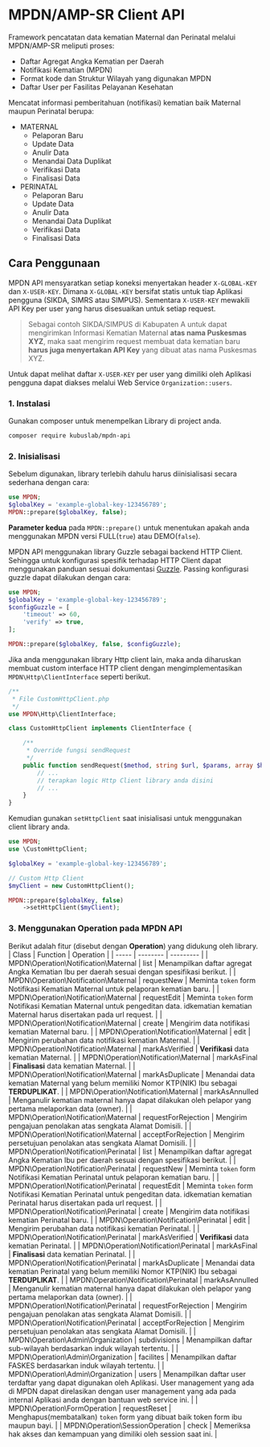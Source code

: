 # MPDN/AMP-SR Client API

Framework pencatatan data kematian Maternal dan Perinatal melalui MPDN/AMP-SR meliputi proses:
 - Daftar Agregat Angka Kematian per Daerah
 - Notifikasi Kematian (MPDN)
 - Format kode dan Struktur Wilayah yang digunakan MPDN
 - Daftar User per Fasilitas Pelayanan Kesehatan

Mencatat informasi pemberitahuan (notifikasi) kematian baik Maternal maupun Perinatal berupa:
 - MATERNAL
    - Pelaporan Baru
    - Update Data
    - Anulir Data
    - Menandai Data Duplikat
    - Verifikasi Data
    - Finalisasi Data
 - PERINATAL
    - Pelaporan Baru
    - Update Data
    - Anulir Data
    - Menandai Data Duplikat
    - Verifikasi Data
    - Finalisasi Data

## Cara Penggunaan
MPDN API mensyaratkan setiap koneksi menyertakan header ```X-GLOBAL-KEY``` dan ```X-USER-KEY```. Dimana ```X-GLOBAL-KEY``` bersifat statis untuk tiap Aplikasi pengguna (SIKDA, SIMRS atau SIMPUS). Sementara ```X-USER-KEY``` mewakili API Key per user yang harus disesuaikan untuk setiap request.

> Sebagai contoh SIKDA/SIMPUS di Kabupaten A untuk dapat mengirimkan Informasi Kematian Maternal **atas nama Puskesmas XYZ**, maka saat mengirim request membuat data kematian baru **harus juga menyertakan API Key** yang dibuat atas nama Puskesmas XYZ.

Untuk dapat melihat daftar ```X-USER-KEY``` per user yang dimiliki oleh Aplikasi pengguna dapat diakses melalui Web Service ```Organization::users```.

### 1. Instalasi
Gunakan composer untuk menempelkan Library di project anda.
```sh
composer require kubuslab/mpdn-api
```

### 2. Inisialisasi
Sebelum digunakan, library terlebih dahulu harus diinisialisasi secara sederhana dengan cara:

```php
use MPDN;
$globalKey = 'example-global-key-123456789';
MPDN::prepare($globalKey, false);
```
**Parameter kedua** pada ```MPDN::prepare()``` untuk menentukan apakah anda menggunakan MPDN versi FULL(```true```) atau DEMO(```false```).

MPDN API menggunakan library Guzzle sebagai backend HTTP Client. Sehingga untuk konfigurasi spesifik terhadap HTTP Client dapat menggunakan panduan sesuai dokumentasi [Guzzle](https://docs.guzzlephp.org/en/stable). Passing konfigurasi guzzle dapat dilakukan dengan cara:

```php
use MPDN;
$globalKey = 'example-global-key-123456789';
$configGuzzle = [
    'timeout' => 60,
    'verify' => true,
];

MPDN::prepare($globalKey, false, $configGuzzle);
```

Jika anda menggunakan library Http client lain, maka anda diharuskan membuat custom interface HTTP client dengan mengimplementasikan ```MPDN\Http\ClientInterface``` seperti berikut.

```php
/**
 * File CustomHttpClient.php
 */
use MPDN\Http\ClientInterface;

class CustomHttpClient implements ClientInterface {

    /**
     * Override fungsi sendRequest
     */
    public function sendRequest($method, string $url, $params, array $headers = []) {
        // ...
        // terapkan logic Http Client library anda disini
        // ...
    }
}
```

Kemudian gunakan ```setHttpClient``` saat inisialisasi untuk menggunakan client library anda.
```php
use MPDN;
use \CustomHttpClient;

$globalKey = 'example-global-key-123456789';

// Custom Http Client
$myClient = new CustomHttpClient();

MPDN::prepare($globalKey, false)
    ->setHttpClient($myClient);
```

### 3. Menggunakan Operation pada MPDN API
Berikut adalah fitur (disebut dengan **Operation**) yang didukung oleh library.
| Class | Function | Operation |
| ----- | -------- | --------- |
| MPDN\Operation\Notification\Maternal | list | Menampilkan daftar agregat Angka Kematian Ibu per daerah sesuai dengan spesifikasi berikut. |
| MPDN\Operation\Notification\Maternal | requestNew | Meminta ```token``` form Notifikasi Kematian Maternal untuk pelaporan kematian baru. |
| MPDN\Operation\Notification\Maternal | requestEdit | Meminta ```token``` form Notifikasi Kematian Maternal untuk pengeditan data. idkematian kematian Maternal harus disertakan pada url request. |
| MPDN\Operation\Notification\Maternal | create | Mengirim data notifikasi kematian Maternal baru. |
| MPDN\Operation\Notification\Maternal | edit | Mengirim perubahan data notifikasi kematian Maternal. |
| MPDN\Operation\Notification\Maternal | markAsVerified | **Verifikasi** data kematian Maternal. |
| MPDN\Operation\Notification\Maternal | markAsFinal | **Finalisasi** data kematian Maternal. |
| MPDN\Operation\Notification\Maternal | markAsDuplicate | Menandai data kematian Maternal yang belum memiliki Nomor KTP(NIK) Ibu sebagai **TERDUPLIKAT**. |
| MPDN\Operation\Notification\Maternal | markAsAnnulled | Menganulir kematian maternal hanya dapat dilakukan oleh pelapor yang pertama melaporkan data (owner). |
| MPDN\Operation\Notification\Maternal | requestForRejection | Mengirim pengajuan penolakan atas sengkata Alamat Domisili. |
| MPDN\Operation\Notification\Maternal | acceptForRejection | Mengirim persetujuan penolakan atas sengkata Alamat Domisili. |
| MPDN\Operation\Notification\Perinatal | list | Menampilkan daftar agregat Angka Kematian Ibu per daerah sesuai dengan spesifikasi berikut. |
| MPDN\Operation\Notification\Perinatal | requestNew | Meminta ```token``` form Notifikasi Kematian Perinatal untuk pelaporan kematian baru. |
| MPDN\Operation\Notification\Perinatal | requestEdit | Meminta ```token``` form Notifikasi Kematian Perinatal untuk pengeditan data. idkematian kematian Perinatal harus disertakan pada url request. |
| MPDN\Operation\Notification\Perinatal | create | Mengirim data notifikasi kematian Perinatal baru. |
| MPDN\Operation\Notification\Perinatal | edit | Mengirim perubahan data notifikasi kematian Perinatal. |
| MPDN\Operation\Notification\Perinatal | markAsVerified | **Verifikasi** data kematian Perinatal. |
| MPDN\Operation\Notification\Perinatal | markAsFinal | **Finalisasi** data kematian Perinatal. |
| MPDN\Operation\Notification\Perinatal | markAsDuplicate | Menandai data kematian Perinatal yang belum memiliki Nomor KTP(NIK) Ibu sebagai **TERDUPLIKAT**. |
| MPDN\Operation\Notification\Perinatal | markAsAnnulled | Menganulir kematian maternal hanya dapat dilakukan oleh pelapor yang pertama melaporkan data (owner). |
| MPDN\Operation\Notification\Perinatal | requestForRejection | Mengirim pengajuan penolakan atas sengkata Alamat Domisili. |
| MPDN\Operation\Notification\Perinatal | acceptForRejection | Mengirim persetujuan penolakan atas sengkata Alamat Domisili. |
| MPDN\Operation\Admin\Organization | subdivisions | Menampilkan daftar sub-wilayah berdasarkan induk wilayah tertentu. |
| MPDN\Operation\Admin\Organization | facilites | Menampilkan daftar FASKES berdasarkan induk wilayah tertentu. |
| MPDN\Operation\Admin\Organization | users | Menampilkan daftar user terdaftar yang dapat digunakan oleh Aplikasi. User management yang ada di MPDN dapat direlasikan dengan user management yang ada pada internal Aplikasi anda dengan bantuan web service ini. |
| MPDN\Operation\FormOperation | requestReset | Menghapus(membatalkan) ```token``` form yang dibuat baik token form ibu maupun bayi. |
| MPDN\Operation\SessionOperation | check | Memeriksa hak akses dan kemampuan yang dimiliki oleh session saat ini. |

